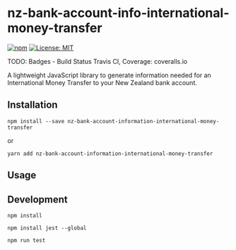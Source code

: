# nz-bank-account-info-international-money-transfer

[![npm](https://img.shields.io/npm/v/@fnzc/nz-bank-account-validator.svg)](https://www.npmjs.com/package/@fnzc/nz-bank-account-validator)
[![License: MIT](https://img.shields.io/badge/License-MIT-green.svg)](https://opensource.org/licenses/MIT)

TODO: Badges - Build Status Travis CI, Coverage: coveralls.io

A lightweight JavaScript library to generate information needed for an International Money Transfer to your New Zealand bank account.

## Installation

```
npm install --save nz-bank-account-information-international-money-transfer
```
or
```
yarn add nz-bank-account-information-international-money-transfer
```

## Usage

## Development

`npm install`

`npm install jest --global`

`npm run test`


